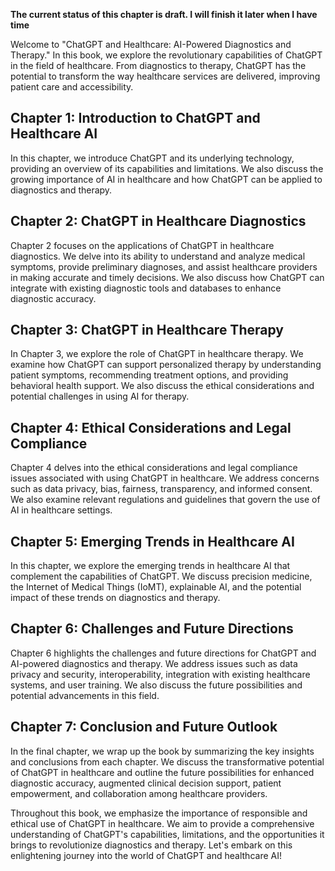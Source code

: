 **The current status of this chapter is draft. I will finish it later when I have time**

Welcome to "ChatGPT and Healthcare: AI-Powered Diagnostics and Therapy." In this book, we explore the revolutionary capabilities of ChatGPT in the field of healthcare. From diagnostics to therapy, ChatGPT has the potential to transform the way healthcare services are delivered, improving patient care and accessibility.

Chapter 1: Introduction to ChatGPT and Healthcare AI
----------------------------------------------------

In this chapter, we introduce ChatGPT and its underlying technology, providing an overview of its capabilities and limitations. We also discuss the growing importance of AI in healthcare and how ChatGPT can be applied to diagnostics and therapy.

Chapter 2: ChatGPT in Healthcare Diagnostics
--------------------------------------------

Chapter 2 focuses on the applications of ChatGPT in healthcare diagnostics. We delve into its ability to understand and analyze medical symptoms, provide preliminary diagnoses, and assist healthcare providers in making accurate and timely decisions. We also discuss how ChatGPT can integrate with existing diagnostic tools and databases to enhance diagnostic accuracy.

Chapter 3: ChatGPT in Healthcare Therapy
----------------------------------------

In Chapter 3, we explore the role of ChatGPT in healthcare therapy. We examine how ChatGPT can support personalized therapy by understanding patient symptoms, recommending treatment options, and providing behavioral health support. We also discuss the ethical considerations and potential challenges in using AI for therapy.

Chapter 4: Ethical Considerations and Legal Compliance
------------------------------------------------------

Chapter 4 delves into the ethical considerations and legal compliance issues associated with using ChatGPT in healthcare. We address concerns such as data privacy, bias, fairness, transparency, and informed consent. We also examine relevant regulations and guidelines that govern the use of AI in healthcare settings.

Chapter 5: Emerging Trends in Healthcare AI
-------------------------------------------

In this chapter, we explore the emerging trends in healthcare AI that complement the capabilities of ChatGPT. We discuss precision medicine, the Internet of Medical Things (IoMT), explainable AI, and the potential impact of these trends on diagnostics and therapy.

Chapter 6: Challenges and Future Directions
-------------------------------------------

Chapter 6 highlights the challenges and future directions for ChatGPT and AI-powered diagnostics and therapy. We address issues such as data privacy and security, interoperability, integration with existing healthcare systems, and user training. We also discuss the future possibilities and potential advancements in this field.

Chapter 7: Conclusion and Future Outlook
----------------------------------------

In the final chapter, we wrap up the book by summarizing the key insights and conclusions from each chapter. We discuss the transformative potential of ChatGPT in healthcare and outline the future possibilities for enhanced diagnostic accuracy, augmented clinical decision support, patient empowerment, and collaboration among healthcare providers.

Throughout this book, we emphasize the importance of responsible and ethical use of ChatGPT in healthcare. We aim to provide a comprehensive understanding of ChatGPT's capabilities, limitations, and the opportunities it brings to revolutionize diagnostics and therapy. Let's embark on this enlightening journey into the world of ChatGPT and healthcare AI!
